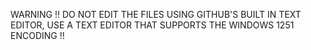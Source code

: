 WARNING  !! DO NOT EDIT THE FILES USING GITHUB'S BUILT IN TEXT EDITOR, USE A TEXT EDITOR THAT SUPPORTS THE WINDOWS 1251 ENCODING !!
